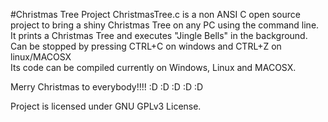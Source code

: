 #Christmas Tree Project
ChristmasTree.c is a non ANSI C open source project to bring a shiny Christmas Tree on any PC using the command line.<br>
It prints a Christmas Tree and executes "Jingle Bells" in the background.<br>
Can be stopped by pressing CTRL+C on windows and CTRL+Z on linux/MACOSX<br>
Its code can be compiled currently on Windows, Linux and MACOSX.

Merry Christmas to everybody!!!! :D :D :D :D :D

Project is licensed under GNU GPLv3 License.
